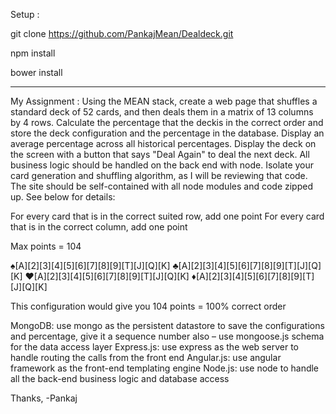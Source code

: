 Setup : 

git clone https://github.com/PankajMean/Dealdeck.git

npm install

bower install

---------------
My Assignment : 
Using the MEAN stack, create a web page that shuffles a standard deck of 52 cards, and then deals them in a matrix of 13 columns by 4 rows. Calculate the percentage that the deckis in the correct order and store the deck configuration and the percentage in the database. Display an average percentage across all historical percentages. Display the deck on the screen with a button that says "Deal Again" to deal the next deck. All business logic should be handled on the back end with node. Isolate your card generation and shuffling algorithm, as I will be reviewing that code. The site should be self-contained with all node modules and code zipped up. See below for details:

For every card that is in the correct suited row, add one point
For every card that is in the correct column, add one point

Max points = 104

♠︎[A][2][3][4][5][6][7][8][9][T][J][Q][K]
♣︎[A][2][3][4][5][6][7][8][9][T][J][Q][K]
♥︎[A][2][3][4][5][6][7][8][9][T][J][Q][K]
♦︎[A][2][3][4][5][6][7][8][9][T][J][Q][K]

This configuration would give you 104 points = 100% correct order

MongoDB: use mongo as the persistent datastore to save the configurations and percentage, give it a sequence number also – use mongoose.js schema for the data access layer
Express.js: use express as the web server to handle routing the calls from the front end
Angular.js: use angular framework as the front-end templating engine
Node.js: use node to handle all the back-end business logic and database access


Thanks,
-Pankaj

